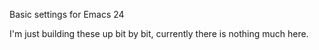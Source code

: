 Basic settings for Emacs 24

I'm just building these up bit by bit, currently there is nothing much here.

